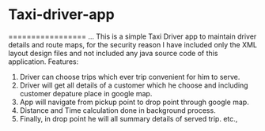 # Taxi-driver-app
=================
...
This is a simple Taxi Driver app to maintain driver details and route maps, for the security reason I have included only the XML layout design files and not included any java source code of this application. 
Features:
1. Driver can choose trips which ever trip convenient for him to serve.
2. Driver will get all details of a customer  which he choose and including customer depature place in google map.
3. App will navigate from pickup point to drop point through google map.
4. Distance and Time calculation done in background process.
5. Finally, in drop point he will all summary details of served trip.
etc.,
